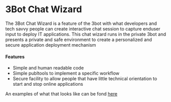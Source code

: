 # 3Bot Chat Wizard

The 3Bot Chat Wizard is a feature of the 3bot with what developers and tech savvy people can create interactive chat session to capture enduser input to deploy IT applications.  This chat wizard runs in the private 3bot and presents a private and safe environment to create a personalized and secure application deployment mechanism

<!-- create specific title image -->
<!-- ![](./img/bh1.png) -->

#### Features

- Simple and human readable code
- Simple publtools to implement a specific workflow
- Secure facility to allow people that have little technical orientation to start and stop online applications

An examples of what that looks like can be fond [here](https://manual.threefold.io/#/getting_started_network?id=chatflow-steps)


